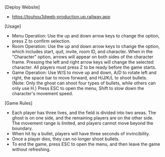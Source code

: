 [Deploy Website]

- https://touhou3dweb-production.up.railway.app

[Usage]

- Menu Operation: Use the up and down arrow keys to change the option, press Z to confirm selection.
- Room Operation: Use the up and down arrow keys to change the option, which includes start, quit, invite, room ID, and character. When in the "Character" option, arrows will appear on both sides of the character frame. Pressing the left and right arrow keys will change the selected character. All players must press Z to be ready before the game starts.
- Game Operation: Use W/S to move up and down, A/D to rotate left and right, the space bar to move forward, and H/J/K/L to shoot bullets. (Note: Only the ghost can shoot four types of bullets, while others can only use H.) Press ESC to open the menu, Shift to slow down the character's movement speed.

[Game Rules]

- Each player has three lives, and the field is divided into two areas. The ghost is on one side, and the remaining players are on the other side. The movement range is limited, and players cannot move beyond the boundary.
- When hit by a bullet, players will have three seconds of invincibility.
- Once a player dies, they can no longer shoot bullets.
- To end the game, press ESC to open the menu, and then leave the game without refreshing.
